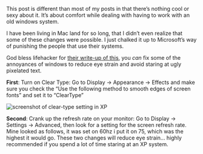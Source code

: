 <!--
slug: when-forced-to-work-in-xp
date: Mon Nov 23 2009 17:34:00 GMT+0100 (CET)
tags: windoze, work
title: Must have changes for when forced to work in XP
id: 254468098
link: http://joreteg.com/post/254468098/when-forced-to-work-in-xp
raw: {"blog_name":"henrikjoreteg","id":254468098,"post_url":"http://joreteg.com/post/254468098/when-forced-to-work-in-xp","slug":"when-forced-to-work-in-xp","type":"text","date":"2009-11-23 16:34:00 GMT","timestamp":1258994040,"state":"published","format":"markdown","reblog_key":"paQPcpXh","tags":["windoze","work"],"short_url":"http://tmblr.co/ZgL_YyFAk02","recommended_source":null,"recommended_color":null,"highlighted":[],"note_count":0,"title":"Must have changes for when forced to work in XP","body":"<p>This post is different than most of my posts in that there&rsquo;s nothing cool or sexy about it. It&rsquo;s about comfort while dealing with having to work with an old windows system.</p>\n\n<p>I have been living in Mac land for so long, that I didn&rsquo;t even realize that some of these changes were possible. I just chalked it up to Microsoft&rsquo;s way of punishing the people that use their systems.</p>\n\n<p>God bless lifehacker for <a href=\"http://lifehacker.com/149003/avoid-computer-eye-strain\">their write-up of this</a>, you <em>can</em> fix some of the annoyances of windows to reduce eye strain and avoid staring at ugly pixelated text.</p>\n\n<p><strong>First</strong>: Turn on Clear Type: Go to Display -&gt; Appearance -&gt; Effects and make sure you check the &ldquo;Use the following method to smooth edges of screen fonts&rdquo; and set it to &ldquo;ClearType&rdquo;</p>\n\n<p><img src=\"http://38.media.tumblr.com/tumblr_ktklft4gJq1qzx3i9.jpg\" alt=\"screenshot of clear-type setting in XP\"/></p>\n\n<p><strong>Second</strong>: Crank up the refresh rate on your monitor: Go to Display -&gt; Settings -&gt; Advanced, then look for a setting for the screen refresh rate. Mine looked as follows, it was set on 60hz i put it on 75, which was the highest it would go. These two changes will reduce eye strain&hellip; highly recommended if you spend a lot of time staring at an XP system.\n<img src=\"http://33.media.tumblr.com/tumblr_ktklujQzbN1qzx3i9.jpg\" alt=\"\"/></p>","reblog":{"tree_html":"","comment":"<p>This post is different than most of my posts in that there’s nothing cool or sexy about it. It’s about comfort while dealing with having to work with an old windows system.</p>\n\n<p>I have been living in Mac land for so long, that I didn’t even realize that some of these changes were possible. I just chalked it up to Microsoft’s way of punishing the people that use their systems.</p>\n\n<p>God bless lifehacker for <a href=\"http://lifehacker.com/149003/avoid-computer-eye-strain\">their write-up of this</a>, you <em>can</em> fix some of the annoyances of windows to reduce eye strain and avoid staring at ugly pixelated text.</p>\n\n<p><strong>First</strong>: Turn on Clear Type: Go to Display -> Appearance -> Effects and make sure you check the “Use the following method to smooth edges of screen fonts” and set it to “ClearType”</p>\n\n<p><img src=\"http://38.media.tumblr.com/tumblr_ktklft4gJq1qzx3i9.jpg\" alt=\"screenshot of clear-type setting in XP\"></p>\n\n<p><strong>Second</strong>: Crank up the refresh rate on your monitor: Go to Display -> Settings -> Advanced, then look for a setting for the screen refresh rate. Mine looked as follows, it was set on 60hz i put it on 75, which was the highest it would go. These two changes will reduce eye strain… highly recommended if you spend a lot of time staring at an XP system.\n<img src=\"http://33.media.tumblr.com/tumblr_ktklujQzbN1qzx3i9.jpg\" alt=\"\"></p>"},"trail":[{"blog":{"name":"henrikjoreteg","active":true,"theme":{"header_full_width":1500,"header_full_height":500,"header_focus_width":676,"header_focus_height":380,"avatar_shape":"circle","background_color":"#F6F6F6","body_font":"Helvetica Neue","header_bounds":"0,1249,380,573","header_image":"http://static.tumblr.com/df7befc8b0387cf597578e613c221cb3/uzkwgdq/FAjnt7hyg/tumblr_static_agmw2bdhkjs4ws4sscw44swgc.jpg","header_image_focused":"http://static.tumblr.com/df7befc8b0387cf597578e613c221cb3/uzkwgdq/1oSnt7hyh/tumblr_static_tumblr_static_agmw2bdhkjs4ws4sscw44swgc_focused_v3.jpg","header_image_scaled":"http://static.tumblr.com/df7befc8b0387cf597578e613c221cb3/uzkwgdq/FAjnt7hyg/tumblr_static_agmw2bdhkjs4ws4sscw44swgc_2048_v2.jpg","header_stretch":true,"link_color":"#529ECC","show_avatar":true,"show_description":true,"show_header_image":true,"show_title":true,"title_color":"#444444","title_font":"Helvetica Neue","title_font_weight":"bold"}},"post":{"id":"254468098"},"content_raw":"<p>This post is different than most of my posts in that there’s nothing cool or sexy about it. It’s about comfort while dealing with having to work with an old windows system.</p>\n\n<p>I have been living in Mac land for so long, that I didn’t even realize that some of these changes were possible. I just chalked it up to Microsoft’s way of punishing the people that use their systems.</p>\n\n<p>God bless lifehacker for <a href=\"http://lifehacker.com/149003/avoid-computer-eye-strain\">their write-up of this</a>, you <em>can</em> fix some of the annoyances of windows to reduce eye strain and avoid staring at ugly pixelated text.</p>\n\n<p><strong>First</strong>: Turn on Clear Type: Go to Display -> Appearance -> Effects and make sure you check the “Use the following method to smooth edges of screen fonts” and set it to “ClearType”</p>\n\n<p><img src=\"http://38.media.tumblr.com/tumblr_ktklft4gJq1qzx3i9.jpg\" alt=\"screenshot of clear-type setting in XP\"></p>\n\n<p><strong>Second</strong>: Crank up the refresh rate on your monitor: Go to Display -> Settings -> Advanced, then look for a setting for the screen refresh rate. Mine looked as follows, it was set on 60hz i put it on 75, which was the highest it would go. These two changes will reduce eye strain… highly recommended if you spend a lot of time staring at an XP system.\n<img src=\"http://33.media.tumblr.com/tumblr_ktklujQzbN1qzx3i9.jpg\" alt=\"\"></p>","content":"<p>This post is different than most of my posts in that there’s nothing cool or sexy about it. It’s about comfort while dealing with having to work with an old windows system.</p>\n\n<p>I have been living in Mac land for so long, that I didn’t even realize that some of these changes were possible. I just chalked it up to Microsoft’s way of punishing the people that use their systems.</p>\n\n<p>God bless lifehacker for <a href=\"http://lifehacker.com/149003/avoid-computer-eye-strain\">their write-up of this</a>, you <em>can</em> fix some of the annoyances of windows to reduce eye strain and avoid staring at ugly pixelated text.</p>\n\n<p><strong>First</strong>: Turn on Clear Type: Go to Display -&gt; Appearance -&gt; Effects and make sure you check the “Use the following method to smooth edges of screen fonts” and set it to “ClearType”</p>\n\n<p><img src=\"http://38.media.tumblr.com/tumblr_ktklft4gJq1qzx3i9.jpg\" class=\"toggle_inline_image inline_image constrained_image\"/></p>\n\n<p><strong>Second</strong>: Crank up the refresh rate on your monitor: Go to Display -&gt; Settings -&gt; Advanced, then look for a setting for the screen refresh rate. Mine looked as follows, it was set on 60hz i put it on 75, which was the highest it would go. These two changes will reduce eye strain… highly recommended if you spend a lot of time staring at an XP system.\n<img src=\"http://33.media.tumblr.com/tumblr_ktklujQzbN1qzx3i9.jpg\" class=\"toggle_inline_image inline_image constrained_image\"/></p>","is_current_item":true,"is_root_item":true}]}
publish: 2009-11-023
-->


<p>This post is different than most of my posts in that there&rsquo;s nothing cool or sexy about it. It&rsquo;s about comfort while dealing with having to work with an old windows system.</p>

<p>I have been living in Mac land for so long, that I didn&rsquo;t even realize that some of these changes were possible. I just chalked it up to Microsoft&rsquo;s way of punishing the people that use their systems.</p>

<p>God bless lifehacker for <a href="http://lifehacker.com/149003/avoid-computer-eye-strain">their write-up of this</a>, you <em>can</em> fix some of the annoyances of windows to reduce eye strain and avoid staring at ugly pixelated text.</p>

<p><strong>First</strong>: Turn on Clear Type: Go to Display -&gt; Appearance -&gt; Effects and make sure you check the &ldquo;Use the following method to smooth edges of screen fonts&rdquo; and set it to &ldquo;ClearType&rdquo;</p>

<p><img src="http://38.media.tumblr.com/tumblr_ktklft4gJq1qzx3i9.jpg" alt="screenshot of clear-type setting in XP"/></p>

<p><strong>Second</strong>: Crank up the refresh rate on your monitor: Go to Display -&gt; Settings -&gt; Advanced, then look for a setting for the screen refresh rate. Mine looked as follows, it was set on 60hz i put it on 75, which was the highest it would go. These two changes will reduce eye strain&hellip; highly recommended if you spend a lot of time staring at an XP system.
<img src="http://33.media.tumblr.com/tumblr_ktklujQzbN1qzx3i9.jpg" alt=""/></p>
